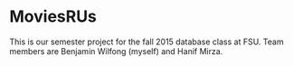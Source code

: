 # MoviesRUs
This is our semester project for the fall 2015 database class at FSU. Team members are Benjamin Wilfong (myself) and Hanif Mirza.
